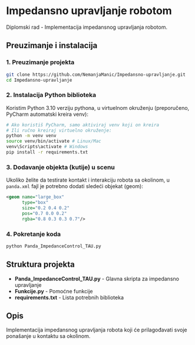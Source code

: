 # Impedansno upravljanje robotom

Diplomski rad - Implementacija impedansnog upravljanja robotom.

## Preuzimanje i instalacija

### 1. Preuzimanje projekta

```bash
git clone https://github.com/NemanjaManic/Impedansno-upravljanje.git
cd Impedansno-upravljanje
```

### 2. Instalacija Python biblioteka
Koristim Python 3.10 verziju pythona, u virtuelnom okruženju (preporučeno, PyCharm automatski kreira venv):
```bash
# Ako koristiš PyCharm, samo aktiviraj venv koji on kreira
# Ili ručno kreiraj virtuelno okruženje:
python -m venv venv
source venv/bin/activate # Linux/Mac
venv\Scripts\activate # Windows
pip install -r requirements.txt
```


### 3. Dodavanje objekta (kutije) u scenu

Ukoliko želite da testirate kontakt i interakciju robota sa okolinom, u `panda.xml` fajl je potrebno dodati sledeći objekat (geom):

```xml
<geom name="large_box"
      type="box"
      size="0.2 0.4 0.2"
      pos="0.7 0.0 0.2"
      rgba="0.8 0.3 0.3 0.7"/>
```

### 4. Pokretanje koda
```bash
python Panda_ImpedanceControl_TAU.py
```

## Struktura projekta

* **Panda_ImpedanceControl_TAU.py** - Glavna skripta za impedansno upravljanje
* **Funkcije.py** - Pomoćne funkcije
* **requirements.txt** - Lista potrebnih biblioteka

## Opis

Implementacija impedansnog upravljanja robota koji će prilagođavati svoje ponašanje u kontaktu sa okolinom.


